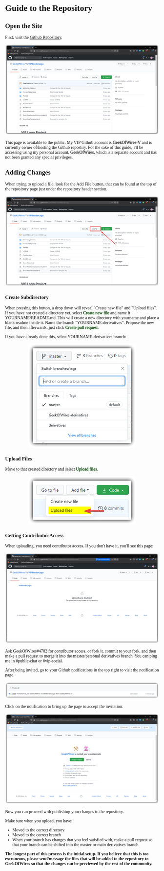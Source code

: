 # Guide to the Repository

## Open the Site

First, visit the [Github Repository](https://github.com/GeekOfWires-V/VIPBlenderLogo/).

<p align="center">
<img src="./GuideImages/firefox_fpfcw3uugn.png" />
</p>

This page is available to the public. My VIP Github account is <span class="basic-text-shadow">GeekOfWires-V</span> and is currently owner of/hosting the Github repostiry. For the sake of this guide, I'll be accessing using my personal account, <span class="basic-text-shadow">GeekOfWires</span>, which is a separate account and has not been granted any special privileges.

## Adding Changes

When trying to upload a file, look for the Add File button, that can be found at the top of the repository page just under the repository header section.

<p align="center">
<img src="GuideImages/firefox_2020_August_22_172902366_jED15ecYx2.png" />
</p>

### Create Subdirectory

When pressing this button, a drop down will reveal "Create new file" and "Upload files". If you have not created a directory yet, select <span class="green-text-shadow">Create new file</span> and name it YOURNAME/README.md. This will create a new directory with yourname and place a blank readme inside it. Name the branch "YOURNAME-derivatives". Propose the new file, and then afterwards, just click <span class="green-text-shadow">Create pull request</span>.

If you have already done this, select YOURNAME-derivatives branch:

<p align="center">
<img src="GuideImages/firefox_2020_August_22_182113831_7nKuYlDKgH.png" />
</p>

### Upload Files

Move to that created directory and select <span class="green-text-shadow"> Upload files</span>.

<p align="center">
<img src="GuideImages/firefox_2020_August_22_173912164_WJBDre3eWC.png" />
</p>

### Getting Contributor Access

When uploading, you need contributor access. If you don't have it, you'll see this page:

<p align="center">
<img src="GuideImages/firefox_2020_August_22_175901547_GrIRgmfxk9.png" />
</p>

Ask GeekOfWires#4782 for contributor access, or fork it, commit to your fork, and then make a pull request to merge it into the master/personal derivatives branch. You can ping me in #public-chat or #vip-social.

After being invited, go to your Github notifications in the top right to visit the notification page.

<p align="center">
<img src="GuideImages/firefox_2020_August_22_181259533_svtkco0uip.png" />
</p>

Click on the notification to bring up the page to accept the invitation.

<p align="center">
<img src="GuideImages/firefox_2020_August_22_181343019_PgUB0Oexh1.png" />
</p>

Now you can proceed with publishing your changes to the repository.

Make sure when you upload, you have:

- Moved to the correct directory
- Moved to the correct branch
- When your branch has changes that you feel satisfied with, make a pull request so that your branch can be shifted into the master or main derivatives branch.

**The longest part of this process is the initial setup. If you believe that this is too extraneous, please send/message the files that will be added to the repository to GeekOfWires so that the changes can be previewed by the rest of the community.**

<style>
body {
    font-family: Verdana;
}

img {
    text-align: center;
    margin: 0 auto;
}

.basic-text-shadow {
    text-shadow: #666666 0px 0px 3px;
}

.green-text-shadow {
    text-shadow: #00AA00 0px 0px 3px;
}
</style>
